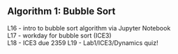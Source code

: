 ## Algorithm 1: Bubble Sort

L16 - intro to bubble sort algorithm via Jupyter Notebook  
L17 - workday for bubble sort (ICE3)  
L18 - ICE3 due 2359
L19 - Lab1/ICE3/Dynamics quiz!
